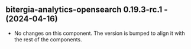   ## bitergia-analytics-opensearch 0.19.3-rc.1 - (2024-04-16)
  
  * No changes on this component. The version is bumped to align it
    with the rest of the components.
